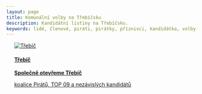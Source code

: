```yaml
---
layout: page
title: Komunální volby na Třebíčsku
description: Kandidátní listiny na Třebíčsku.
keywords: lidé, členové, piráti, pirátky, příznivci, kandidátka, volby
---
```


<div class="o-section">
  <div class="row"> 
    <div class="columns medium-12">                  
      <div class="o-section-header o-section-header--bordered">
      </div>
      <div class="c-program-candidates">
        <div class="c-program-candidate-badge">
          <a class="c-program-candidate-badge__body" href="https://trebicsko.pirati.cz/komunalni-volby/trebic/">
            <div class="c-program-candidate-badge__avatar">
              <img src="{{ "/assets/img/trebic.jpg"  }}" alt="Třebíč" class="c-program-candidate-badge__avatar-image">
            </div>
            <div class="c-program-candidate-badge__description">
              <h4 class="c-program-candidate-badge__name">
                <span class="c-headline-anchor">
                  Třebíč
                </span>
              </h4>
              <strong class="c-program-candidate-badge__profession">
                Společně otevřeme Třebíč
              </strong>
              <p class="c-program-candidate-badge__bio">
                koalice Pirátů, TOP 09 a nezávislých kandidátů
              </p>
            </div>
          </a>
        </div>
      </div>
    </div>
  </div>      
</div>      

